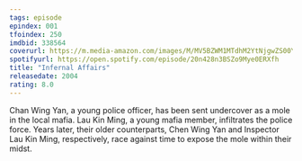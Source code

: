 ```yaml
---
tags: episode
epindex: 001
tfoindex: 250
imdbid: 338564
coverurl: https://m.media-amazon.com/images/M/MV5BZWM1MTdhM2YtNjgwZS00YjQ3LTk3NTQtMzQ1NDE3YzZlODFlXkEyXkFqcGdeQXVyMTI3ODAyMzE2._V1_SY300_CR8,0,202,300_.jpg
spotifyurl: https://open.spotify.com/episode/20n428n3BSZo9Mye0ERXfh
title: "Infernal Affairs"
releasedate: 2004
rating: 8.0
---
```


Chan Wing Yan, a young police officer, has been sent undercover as a mole in the local mafia. Lau Kin Ming, a young mafia member, infiltrates the police force. Years later, their older counterparts, Chen Wing Yan and Inspector Lau Kin Ming, respectively, race against time to expose the mole within their midst.